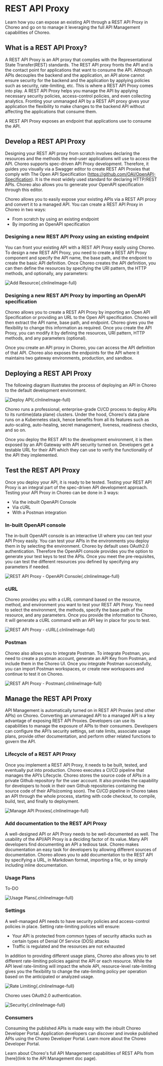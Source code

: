 # REST API Proxy

Learn how you can expose an existing API through a REST API Proxy in Choreo and go on to manage it leveraging the full API Management capabilities of Choreo.

## What is a REST API Proxy?

A REST API Proxy is an API proxy that complies with the Representational State Transfer(REST) standards. The REST API proxy fronts the API and is the contact point for applications that want to consume the API. Although APIs decouples the backend and the application, an API alone cannot ensure security for the backend and the application by applying policies such as security, rate-limiting, etc. This is where a REST API Proxy comes into play. A REST API Proxy helps you manage the API by applying necessary security policies, access-control policies, and even collecting analytics. Fronting your unmanaged API by a REST API proxy gives your application the flexibility to make changes to the backend API without affecting the applications that consume them. 

A REST API Proxy exposes an endpoint that applications use to consume the API.

## Develop a REST API Proxy

Designing your REST API proxy from scratch involves declaring the resources and the methods the end-user applications will use to access the API. Choreo supports spec-driven API Proxy development. Therefore, it guides you visually via a Swagger editor to create REST API Proxies that comply with The Open API Specification (https://github.com/OAI/OpenAPI-Specification). It is the most widely used standard for declaring HTTP/REST APIs. Choreo also allows you to generate your OpenAPI specification through this editor.

Choreo allows you to easily expose your existing APIs via a REST API proxy and convert it to a managed API. You can create a REST API Proxy in Choreo in two ways:

- From scratch by using an existing endpoint 
- By importing an OpenAPI specification

### Designing a new REST API Proxy using an existing endpoint 

You can front your existing API with a REST API Proxy easily using Choreo. To design a new REST API Proxy, you need to create a REST API Proxy component and specify the API name, the base path, and the endpoint to create the basic API definition. Once Choreo creates the API definition, you can then define the resources by specifying the URI pattern, the HTTP methods, and optionally, any parameters:

![Add Resource](assets/img/api-proxies/add-resources-api-proxies.png){.cInlineImage-full}


### Designing a new REST API Proxy by importing an OpenAPI specification

Choreo allows you to create a REST API Proxy by importing an Open API Specification or providing an URL to the Open API specification. Choreo will then extract the API name, base path, and endpoint. Choreo gives you the flexibility to change this information as required. Once you create the API Proxy, you can modify it by defining the resources, URI pattern, HTTP methods, and any parameters (optional).

Once you create an API proxy in Choreo, you can access the API definition of that API. Choreo also exposes the endpoints for the API where it maintains two gateway environments, production, and sandbox.


## Deploying a REST API Proxy

The following diagram illustrates the process of deploying an API in Choreo to the default development environment. 

![Deploy API ](assets/img/api-proxies/deploy-api-proxies.png){.cInlineImage-full}

Choreo runs a professional, enterprise-grade CI/CD process to deploy APIs to its runtime(data plane) clusters. Under the hood, Choreo's data plane runs on a Kubernetes stack, hence benefits from all its features such as auto-scaling, auto-healing, secret management, liveness, readiness checks, and so on.

Once you deploy the REST API to the development environment, it is then exposed by an API Gateway with API security turned on. Developers get a testable URL for their API which they can use to verify the functionality of the API they implemented.


## Test the REST API Proxy

Once you deploy your API, it is ready to be tested. Testing your REST API Proxy is an integral part of the spec-driven API development approach. Testing your API Proxy in Choreo can be done in 3 ways:

- Via the inbuilt OpenAPI Console
- Via cURL
- With a Postman integration

### In-built OpenAPI console

The in-built OpenAPI console is an interactive UI where you can test your API Proxy easily. You can test your APIs in the environments you deploy them in by selecting the environment. Choreo by default uses OAuth2.0 authentication. Therefore the OpenAPI console provides you the option to generate your test keys to test the APIs. Once you meet the pre-requisites, you can test the different resources you defined by specifying any parameters if needed. 

![REST API Proxy - OpenAPI Console](assets/img/api-proxies/test-api-proxies-openapi-console.png){.cInlineImage-full}

### cURL

Choreo provides you with a cURL command based on the resource, method, and environment you want to test your REST API Proxy. You need to select the environment, the methods, specify the base path of the resource, and any parameters. Once you provide the information to Choreo, it will generate a cURL command with an API key in place for you to test. 

![REST API Proxy - cURL](assets/img/api-proxies/test-api-proxies-curl.png){.cInlineImage-full}

### Postman

Choreo also allows you to integrate Postman. To integrate Postman, you need to create a postman account, generate an API Key from Postman, and include them in the Choreo UI. Once you integrate Postman successfully, you can import Postman workspaces, or create new workspaces and continue to test it on Choreo.

![REST API Proxy - Postman](assets/img/api-proxies/test-api-proxies-postman.png){.cInlineImage-full}

## Manage the REST API Proxy

API Management is automatically turned on in REST API Proxies (and other APIs) on Choreo. Converting an unmanaged API to a managed API is a key advantage of exposing REST API Proxies. Developers can use its capabilities to manage the exposure of APIs to their consumers. Developers can configure the API’s security settings, set rate limits, associate usage plans, provide other documentation, and perform other related functions to govern the API. 

### Lifecycle of a REST API Proxy

Once you implement a REST API Proxy, it needs to be built, tested, and eventually put into production. Choreo executes a CI/CD pipeline that manages the API’s Lifecycle. Choreo stores the source code of APIs in a private Github repository for the user account. It also provides the capability for developers to hook in their own Github repositories containing the source code of their APIs(coming soon). The CI/CD pipeline in Choreo takes an API through the whole process, starting with code checkout, to compile, build, test, and finally to deployment.

![Manage API Proxies](assets/img/api-proxies/manage-api-proxies.png){.cInlineImage-full}

### Add documentation to the REST API Proxy

A well-designed API or API Proxy needs to be well-documented as well. The usability of the API/API Proxy is a deciding factor of its value. Many API developers find documenting an API a tedious task. Choreo makes documentation an easy task for developers by allowing different sources of documentation. Choreo allows you to add documentation to the REST API by specifying a URL, in Markdown format, importing a file, or by simply including inline documentation. 


### Usage Plans

To-DO

![Usage Plans](assets/img/api-proxies/api-proxies-usage-plans.png){.cInlineImage-full}


### Settings

A well-managed API needs to have security policies and access-control policies in place. Setting rate-limiting policies will ensure:
- Your API is protected from common types of security attacks such as certain types of Denial Of Service (DOS) attacks
- Traffic is regulated and the resources are not exhausted

In addition to providing different usage plans, Choreo also allows you to set different rate-limiting policies against the API or each resource. While the API level rate-limiting will impact the whole API, resource-level rate-limiting gives you the flexibility to change the rate-limiting policy per operation based on the anticipated or analyzed usage.

![Rate Limiting](assets/img/api-proxies/rate-limiting.png){.cInlineImage-full}

Choreo uses OAuth2.0 authentication.

![Security](assets/img/api-proxies/security-settings.png){.cInlineImage-full}


### Consumers

Consuming the published APIs is made easy with the inbuilt Choreo Developer Portal. Application developers can discover and invoke published APIs using the Choreo Developer Portal. Learn more about the Choreo Developer Portal.

Learn about Choreo's full API Management capabilities of REST APIs from [here](link to the API Management doc page).


